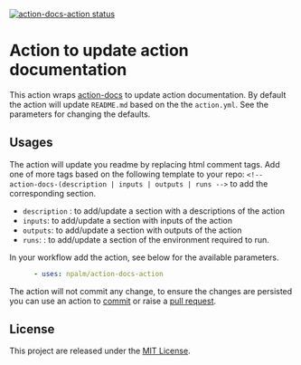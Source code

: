 <p>
  <a href="https://github.com/npalm/action-docs-action/actions"><img alt="action-docs-action status" src="https://github.com/npalm/action-docs-action/actions/workflows/ci.yml/badge.svg"></a>
</p>

# Action to update action documentation <!-- omit in toc -->

This action wraps [action-docs](https://github.com/npalm/action-docs) to update action documentation. By default the action will update `README.md` based on the the `action.yml`. See the parameters for changing the defaults.


## Usages

The action will update you readme by replacing html comment tags. Add one of more tags based on the following template to your repo:  `<!-- action-docs-(description | inputs | outputs | runs -->` to add the corresponding section.

- `description` : to add/update a section with a descriptions of the action
- `inputs`: to add/update a section with inputs of the action
- `outputs`: to add/update a section with outputs of the action
- `runs`: : to add/update a section of the environment required to run.

In your workflow add the action, see below for the available parameters.

```yaml
      - uses: npalm/action-docs-action
```

The action will not commit any change, to ensure the changes are persisted you can use an action to [commit](https://github.com/stefanzweifel/git-auto-commit-action) or raise a [pull request](https://github.com/peter-evans/create-pull-request).


<!-- action-docs-inputs action="action.yml" -->

<!-- action-docs-inputs -->


<!-- action-docs-runs action="action.yml" -->

<!-- action-docs-runs -->
## License

This project are released under the [MIT License](./LICENSE).
